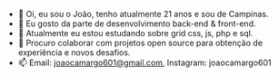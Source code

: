 - 👋 Oi, eu sou o João, tenho atualmente 21 anos e sou de Campinas.
- 👀 Eu gosto da parte de desenvolvimento back-end & front-end.
- 🌱 Atualmente eu estou estudando sobre grid css, js, php e sql.
- 💞️ Procuro colaborar com projetos open source para obtenção de experiência e novos desafios. 
- 📫 Email: joaocamargo601@gmail.com, Instagram: joaocamargo601

<!---
AlemDoCodigo/AlemDoCodigo is a ✨ special ✨ repository because its `README.md` (this file) appears on your GitHub profile.
You can click the Preview link to take a look at your changes.
--->
